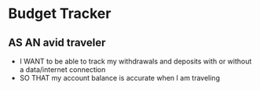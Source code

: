 # Budget Tracker

## AS AN avid traveler

  * I WANT to be able to track my withdrawals and deposits with or without a data/internet connection
  * SO THAT my account balance is accurate when I am traveling 

